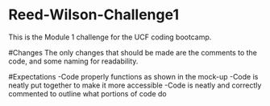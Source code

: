 # Reed-Wilson-Challenge1
This is the Module 1 challenge for the UCF coding bootcamp.

#Changes
The only changes that should be made are the comments to the code, and some naming for readability.

#Expectations
-Code properly functions as shown in the mock-up
-Code is neatly put together to make it more accessible
-Code is neatly and correctly commented to outline what portions of code do
